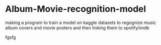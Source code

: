 # Album-Movie-recognition-model
making a program to train a model on kaggle datasets to regognize music album covers and movie posters and then linking them to spotify/imdb 








fgsfg
